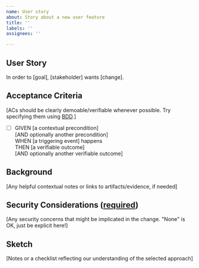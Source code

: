 ```yaml
---
name: User story
about: Story about a new user feature
title: ''
labels: ''
assignees: ''

---
```


## User Story

In order to [goal], [stakeholder] wants [change].

## Acceptance Criteria

[ACs should be clearly demoable/verifiable whenever possible. Try specifying them using [BDD](https://en.wikipedia.org/wiki/Behavior-driven_development#Behavioral_specifications).]

- [ ] GIVEN [a contextual precondition] \
  [AND optionally another precondition] \
  WHEN [a triggering event] happens \
  THEN [a verifiable outcome] \
  [AND optionally another verifiable outcome]

## Background

[Any helpful contextual notes or links to artifacts/evidence, if needed]

## Security Considerations ([required](https://nvd.nist.gov/800-53/Rev4/control/CM-4))

[comment]: # "Our SSP says 'The Data.gov team ensures security implications are considered as part of the agile requirements refinement process by including a section in the issue template used as a basis for new work.' so please don't remove this section without care."
[Any security concerns that might be implicated in the change. "None" is OK, just be explicit here!]

## Sketch

[Notes or a checklist reflecting our understanding of the selected approach]
